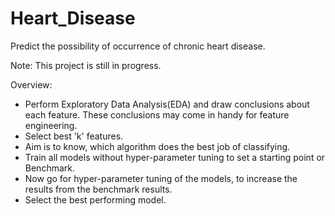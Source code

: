 # Heart_Disease
Predict the possibility of occurrence of chronic heart disease.

Note: This project is still in progress.

Overview:
- Perform Exploratory Data Analysis(EDA) and draw conclusions about each feature. These conclusions may come in handy for feature engineering.
- Select best 'k' features.
- Aim is to know, which algorithm does the best job of classifying.
- Train all models without hyper-parameter tuning to set a starting point or Benchmark.
- Now go for hyper-parameter tuning of the models, to increase the results from the benchmark results.
- Select the best performing model.
